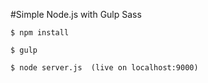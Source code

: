 #Simple Node.js with Gulp Sass

```
$ npm install
```
```
$ gulp
```
```
$ node server.js  (live on localhost:9000)
```